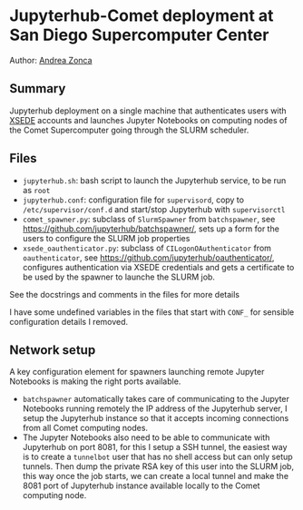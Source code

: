 Jupyterhub-Comet deployment at San Diego Supercomputer Center
=============================================================

Author: [Andrea Zonca](http://twitter.com/andreazonca)

## Summary

Jupyterhub deployment on a single machine that authenticates users with [XSEDE](http://xsede.org) accounts
and launches Jupyter Notebooks on computing nodes of the Comet Supercomputer going through the SLURM
scheduler.

## Files

* `jupyterhub.sh`: bash script to launch the Jupyterhub service, to be run as `root`
* `jupyterhub.conf`: configuration file for `supervisord`, copy to `/etc/supervisor/conf.d` and start/stop Jupyterhub with `supervisorctl`
* `comet_spawner.py`: subclass of `SlurmSpawner` from `batchspawner`, see <https://github.com/jupyterhub/batchspawner/>, sets up a form for the users to configure the SLURM job properties
* `xsede_oauthenticator.py`:  subclass of `CILogonOAuthenticator` from `oauthenticator`, see <https://github.com/jupyterhub/oauthenticator/>, configures authentication via XSEDE credentials and gets a certificate to be used by the spawner to launche the SLURM job.

See the docstrings and comments in the files for more details

I have some undefined variables in the files that start with `CONF_` for sensible configuration details I removed.

## Network setup

A key configuration element for spawners launching remote Jupyter Notebooks is making the right ports available.

* `batchspawner` automatically takes care of communicating to the Jupyter Notebooks running remotely the IP address of the Jupyterhub server, I setup the Jupyterhub instance so that it accepts incoming connections from all Comet computing nodes.
* The Jupyter Notebooks also need to be able to communicate with Jupyterhub on port 8081, for this I setup a SSH tunnel, the easiest way is to create a `tunnelbot` user that has no shell access but can only setup tunnels. Then dump the private RSA key of this user into the SLURM job, this way once the job starts, we can create a local tunnel and make the 8081 port of Jupyterhub instance available locally to the Comet computing node.
